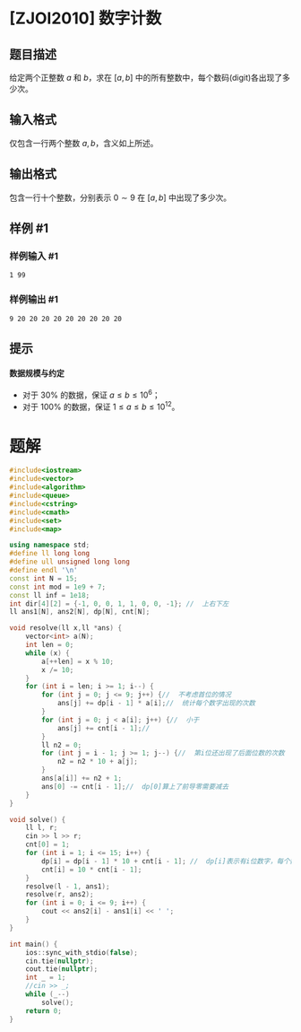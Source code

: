 # [ZJOI2010] 数字计数

## 题目描述

给定两个正整数 $a$ 和 $b$，求在 $[a,b]$ 中的所有整数中，每个数码(digit)各出现了多少次。

## 输入格式

仅包含一行两个整数 $a,b$，含义如上所述。

## 输出格式

包含一行十个整数，分别表示 $0\sim 9$ 在 $[a,b]$ 中出现了多少次。

## 样例 #1

### 样例输入 #1

```
1 99
```

### 样例输出 #1

```
9 20 20 20 20 20 20 20 20 20
```

## 提示

#### 数据规模与约定

- 对于 $30\%$ 的数据，保证 $a\le b\le10^6$；
- 对于 $100\%$ 的数据，保证 $1\le a\le b\le 10^{12}$。

# 题解

```c++
#include<iostream>
#include<vector>
#include<algorithm>
#include<queue>
#include<cstring>
#include<cmath>
#include<set>
#include<map>

using namespace std;
#define ll long long
#define ull unsigned long long
#define endl '\n'
const int N = 15;
const int mod = 1e9 + 7;
const ll inf = 1e18;
int dir[4][2] = {-1, 0, 0, 1, 1, 0, 0, -1}; //  上右下左
ll ans1[N], ans2[N], dp[N], cnt[N];

void resolve(ll x,ll *ans) {
    vector<int> a(N);
    int len = 0;
    while (x) {
        a[++len] = x % 10;
        x /= 10;
    }
    for (int i = len; i >= 1; i--) {
        for (int j = 0; j <= 9; j++) {//  不考虑首位的情况
            ans[j] += dp[i - 1] * a[i];//  统计每个数字出现的次数
        }
        for (int j = 0; j < a[i]; j++) {//  小于
            ans[j] += cnt[i - 1];//
        }
        ll n2 = 0;
        for (int j = i - 1; j >= 1; j--) {//  第i位还出现了后面位数的次数
            n2 = n2 * 10 + a[j];
        }
        ans[a[i]] += n2 + 1;
        ans[0] -= cnt[i - 1];//  dp[0]算上了前导零需要减去
    }
}

void solve() {
    ll l, r;
    cin >> l >> r;
    cnt[0] = 1;
    for (int i = 1; i <= 15; i++) {
        dp[i] = dp[i - 1] * 10 + cnt[i - 1]; //  dp[i]表示有i位数字，每个数字有多少个（包括前导零）
        cnt[i] = 10 * cnt[i - 1];
    }
    resolve(l - 1, ans1);
    resolve(r, ans2);
    for (int i = 0; i <= 9; i++) {
        cout << ans2[i] - ans1[i] << ' ';
    }
}

int main() {
    ios::sync_with_stdio(false);
    cin.tie(nullptr);
    cout.tie(nullptr);
    int _ = 1;
    //cin >> _;
    while (_--)
        solve();
    return 0;
}

```

